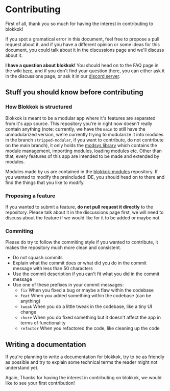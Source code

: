 # Contributing
First of all, thank you so much for having the interest in contributing to blokkok!

If you spot a gramatical error in this document, feel free to propose a pull request about it. and if you have a different opinion or some ideas for this document, you could talk about it in the discussions page and we'll discuss about it.

**I have a question about blokkok!**
You should head on to the FAQ page in the wiki [here](/todo), and if you don't find your question there, you can either ask it in the discussions page, or ask it in our [discord server](https://discord.gg/auNNjt7wVd).

## Stuff you should know before contributing

### How Blokkok is structured
Blokkok is meant to be a modular app where it's features are separated from it's app source. This repository you're in right now doesn't really contain anything (note: currently, we have the `main` to still have the unmodularized version, we're currently trying to modularize it into modules in the branch `stripped-modular`, if you want to contribute, do not contribute on the main branch), it only holds the [modsys library](https://github.com/Blokkok/blokkok-modsys) which contains the module management, importing modules, loading modules etc. Other than that, every features of this app are intended to be made and extended by modules.

Modules made by us are contained in the [blokkok-modules](https://github.com/Blokkok/blokkok-module) repository. If you wanted to modify the preincluded IDE, you should head on to there and find the things that you like to modify.

### Proposing a feature
If you wanted to submit a feature, **do not pull request it directly** to the repository. Please talk about it in the discussions page first, we will need to discuss about the feature if we would like for it to be added or maybe not.

### Commiting
Please do try to follow the commiting style if you wanted to contribute, it makes the repository much more clean and consistent.
 - Do not squash commits
 - Explain what the commit does or what did you do in the commit message with less than 50 characters
 - Use the commit description if you can't fit what you did in the commit message
 - Use one of these prefixes in your commit messages:
   - `fix` When you fixed a bug or maybe a flaw within the codebase
   - `feat` When you added something within the codebase (can be anything)
   - `tweak` When you do a little tweak in the codebase, like a tiny UI change
   - `chore` When you do fixed something but it doesn't affect the app in terms of functionality
   - `refactor` When you refactored the code, like cleaning up the code

## Writing a documentation
If you're planning to write a documentation for blokkok, try to be as friendly as possible and try to explain some technical terms the reader might not understand yet.

Again, Thanks for having the interest in contributing on blokkok, we would like to see your first contribution!
